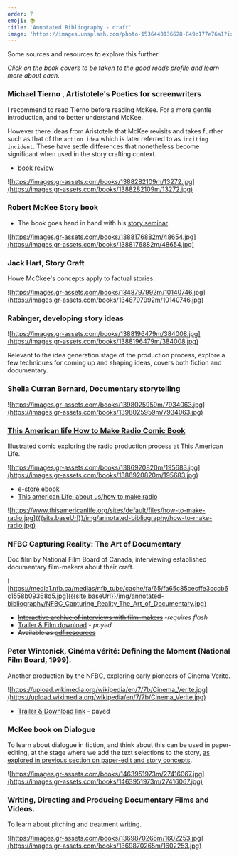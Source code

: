 ```yaml
---
order: 7
emoji: 📚
title: 'Annotated Bibliography - draft'
image: 'https://images.unsplash.com/photo-1536440136628-849c177e76a1?ixid=MnwxMjA3fDB8MHxwaG90by1wYWdlfHx8fGVufDB8fHx8&ixlib=rb-1.2.1&auto=format&fit=crop&w=2125&q=80'
---
```


<!-- # Annotated Bibliography - draft -->

Some sources and resources to explore this further.

*Click on the book covers to be taken to the good reads profile and learn more about each*.

### **Michael Tierno , Artistotele's Poetics for screenwriters**

I recommend to read Tierno before reading McKee. For a more gentle introduction, and to better understand McKee.

However there ideas from Aristotele that McKee revisits and takes further such as that of the `action idea` which is later referred to as `inciting incident`. These have settle differences that nonetheless become significant when used in the story crafting context.

- [book review](https://variety.com/2002/more/reviews/aristotle-s-poetics-for-screenwriters-1200546999/)

![https://images.gr-assets.com/books/1388282109m/13272.jpg](https://images.gr-assets.com/books/1388282109m/13272.jpg)

### **Robert McKee Story book**

- The book goes hand in hand with his [story seminar](https://mckeestory.com/seminars/story/)

![https://images.gr-assets.com/books/1388176882m/48654.jpg](https://images.gr-assets.com/books/1388176882m/48654.jpg)

### **Jack Hart, Story Craft**

Howe McCkee's concepts apply to factual stories.

![https://images.gr-assets.com/books/1348797992m/10140746.jpg](https://images.gr-assets.com/books/1348797992m/10140746.jpg)

### **Rabinger, developing story ideas**

![https://images.gr-assets.com/books/1388196479m/384008.jpg](https://images.gr-assets.com/books/1388196479m/384008.jpg)

Relevant to the idea generation stage of the production process, explore a few techniques for coming up and shaping ideas, covers both fiction and documentary.

### **Sheila Curran Bernard, Documentary storytelling**

![https://images.gr-assets.com/books/1398025959m/7934063.jpg](https://images.gr-assets.com/books/1398025959m/7934063.jpg)

### **[This American life How to Make Radio Comic Book](https://www.thisamericanlife.org/about/make-radio)**

Illustrated comic exploring the radio production process at This American Life.

![https://images.gr-assets.com/books/1386920820m/195683.jpg](https://images.gr-assets.com/books/1386920820m/195683.jpg)

- [e-store ebook](https://store.thisamericanlife.org/ProductDetails.asp?ProductCode=RADIO%3AANILLUSTRATEDGUIDEPDF)
- [This american Life: about us/how to make radio](https://www.thisamericanlife.org/about/make-radio)

![https://www.thisamericanlife.org/sites/default/files/how-to-make-radio.jpg]({{site.baseUrl}}/img/annotated-bibliography/how-to-make-radio.jpg)

### **NFBC Capturing Reality: The Art of Documentary**

Doc film by National Film Board of Canada, interviewing established documentary film-makers about their craft.

![https://media1.nfb.ca/medias/nfb_tube/cache/fa/65/fa65c85cecffe3cccb6c1558b09368d5.jpg]({{site.baseUrl}}/img/annotated-bibliography/NFBC_Capturing_Reality_The_Art_of_Documentary.jpg)

- ~~[Interactive archive of interviews with film-makers](https://films.nfb.ca/capturing-reality/)~~ -*requires flash*
- [Trailer & Film download](https://www.nfb.ca/film/capturing_reality/) - *payed*
- ~~Available as [pdf resources](https://films.nfb.ca/capturing-reality/capturing_reality/pdf/CapturingReality_UG-Final.pdf)~~

### **Peter Wintonick, Cinéma vérité: Defining the Moment (National Film Board, 1999).**

Another production by the NFBC, exploring early pioneers of Cinema Verite.

![https://upload.wikimedia.org/wikipedia/en/7/7b/Cinema_Verite.jpg](https://upload.wikimedia.org/wikipedia/en/7/7b/Cinema_Verite.jpg)

- [Trailer & Download link](https://www.nfb.ca/film/cinema_verite_defining_the_moment/) - payed

### **McKee book on Dialogue**

To learn about dialogue in fiction, and think about this can be used in paper-editing, at the stage where we add the text selections to the story, [as explored in previous section on paper-edit and story concepts]({{site.baseUrl}}/part-2-story-concepts).

![https://images.gr-assets.com/books/1463951973m/27416067.jpg](https://images.gr-assets.com/books/1463951973m/27416067.jpg)

### **Writing, Directing and Producing Documentary Films and Videos.**

To learn about pitching and treatment writing.

![https://images.gr-assets.com/books/1369870265m/1602253.jpg](https://images.gr-assets.com/books/1369870265m/1602253.jpg)